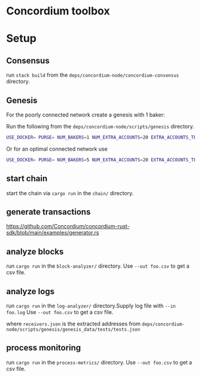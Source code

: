 # Concordium toolbox

# Setup

## Consensus
run `stack build` from the `deps/concordium-node/concordium-consensus` directory.

## Genesis
For the poorly connected network create a genesis with 1 baker: 

Run the following from the `deps/concordium-node/scripts/genesis` directory.
```bash
USE_DOCKER= PURGE= NUM_BAKERS=1 NUM_EXTRA_ACCOUNTS=20 EXTRA_ACCOUNTS_TEMPLATE=test EXTRA_ACCOUNTS_BALANCE=10000 ./generate-test-genesis.py
```

Or for an optimal connected network use 

```bash
USE_DOCKER= PURGE= NUM_BAKERS=5 NUM_EXTRA_ACCOUNTS=20 EXTRA_ACCOUNTS_TEMPLATE=test EXTRA_ACCOUNTS_BALANCE=10000 ./generate-test-genesis.py
```

## start chain
start the chain via `cargo run` in the `chain/` directory.

## generate transactions
https://github.com/Concordium/concordium-rust-sdk/blob/main/examples/generator.rs

## analyze blocks
run `cargo run` in the `block-analyzer/` directory. Use `--out foo.csv` to get a csv file. 

## analyze logs
run `cargo run` in the `log-analyzer/` directory.Supply log file with `--in foo.log` Use `--out foo.csv` to get a csv file. 

where `receivers.json` is the extracted addresses from `deps/concordium-node/scripts/genesis/genesis_data/tests/tests.json`

## process monitoring
run `cargo run` in the `process-metrics/` directory. Use `--out foo.csv` to get a csv file.
